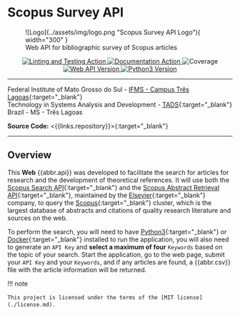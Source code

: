 # Scopus Survey API

<figure markdown="span">
  ![Logo](../assets/img/logo.png "Scopus Survey API Logo"){ width="300" }
  <figcaption>Web API for bibliographic survey of Scopus articles</figcaption>
</figure>
<p align="center">
  <a href="{{links.workflows}}/verification.yml" target="_blank" title="Linting and Testing Action">
    <img src="https://img.shields.io/github/actions/workflow/status/mauprogramador/scopus-survey-api/verification.yml?branch=master&event=push&logo=github&label=Lint | Test&color=FF5722" alt="Linting and Testing Action">
  </a>
  <a href="{{links.workflows}}/documentation.yml" target="_blank" title="Documentation Action">
    <img src="https://img.shields.io/github/actions/workflow/status/mauprogramador/scopus-survey-api/documentation.yml?branch=master&event=push&logo=github&label=Docs&color=2196F3" alt="Documentation Action">
  </a>
  <img src="https://img.shields.io/badge/Coverage-99%25-4CAF50" alt="Coverage" title="Coverage">
  <a href="{{links.releases}}/v3.0.0" target="_blank" title="API Version">
    <img src="https://img.shields.io/github/v/tag/mauprogramador/scopus-survey-api?logo=github&label=Web API Version&color=E9711C" alt="Web API Version">
  </a>
  <a href="https://www.python.org/" target="_blank" title="Python3 Version">
    <img src="https://img.shields.io/badge/Python-v3.11-3776AB?logo=python&logoColor=FFF" alt="Python3 Version">
  </a>
</p>

---

Federal Institute of Mato Grosso do Sul - [IFMS - Campus Três Lagoas](https://www.ifms.edu.br/campi/campus-tres-lagoas){:target="\_blank"} <br/>
Technology in Systems Analysis and Development - [TADS](https://www.ifms.edu.br/campi/campus-tres-lagoas/cursos/graduacao/analise-e-desenvolvimento-de-sistemas){:target="\_blank"} <br/>
Brazil - MS - Três Lagoas <br/>

**Source Code:** <{{links.repository}}>{:target="\_blank"}

---

## Overview

This **Web** {{abbr.api}} was developed to facilitate the search for articles for research and the development of theoretical references. It will use both the [Scopus Search API]({{links.scSearchApi}}){:target="\_blank"} and the [Scopus Abstract Retrieval API]({{links.scAbstractRetrievalApi}}){:target="\_blank"}, maintained by the [Elsevier]({{links.elsevier}}){:target="\_blank"} company, to query the [Scopus](https://www.scopus.com/home.uri){:target="\_blank"} cluster, which is the largest database of abstracts and citations of quality research literature and sources on the web.

To perform the search, you will need to have [Python3]({{links.python}}){:target="\_blank"} or [Docker](https://www.docker.com/){:target="\_blank"} installed to run the application, you will also need to generate an `API Key` and **select a maximum of four** `Keywords` based on the topic of your search. Start the application, go to the web page, submit your `API Key` and your `Keywords`, and if any articles are found, a {{abbr.csv}} file with the article information will be returned.

!!! note

    This project is licensed under the terms of the [MIT license](./license.md).
